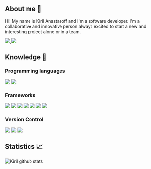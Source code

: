 ## About me 👋

Hi! My name is Kiril Anastasoff and I'm a software developer. I'm a collaborative and innovative person always excited to start a new and interesting project alone or in a team.

<span>
  <a href="https://www.linkedin.com/in/kanastasov/">
<img src="https://img.shields.io/badge/linkedin%20-%230077B5.svg?&style=for-the-badge&logo=linkedin&logoColor=white"/>
    </a>
    <a href="https://www.facebook.com/kiril.anastasoff.77/">
<img src="https://img.shields.io/badge/@kanastasoff%20-%231DA1F2.svg?&style=for-the-badge&logo=Facebook&logoColor=white"/>
    </a>
</span>

## Knowledge :rocket:

### Programming languages

<span>

<img src="https://img.shields.io/badge/Java%20-%23323330.svg?&style=for-the-badge&logo=java&logoColor=%23F7DF1E"/>
<img src="https://img.shields.io/badge/Javascript%20-%231572B6.svg?&style=for-the-badge&logo=javascript&logoColor=white"/>
</span>

### Frameworks

<span>
<img src="https://img.shields.io/badge/java%20-%230769AD.svg?&style=for-the-badge&logo=java&logoColor=white"/>
<img src="https://img.shields.io/badge/Hibernate%20ui%20-%230081CB.svg?&style=for-the-badge&logo=material-ui&logoColor=white"/>
<img src="https://img.shields.io/badge/Maven%20-%23593d88.svg?&style=for-the-badge&logo=Maven&logoColor=white"/>
<img src="https://img.shields.io/badge/Spring Boot%20-%23404d59.svg?&style=for-the-badge"/>
<img src="https://img.shields.io/badge/react%20-%2320232a.svg?&style=for-the-badge&logo=react&logoColor=%2361DAFB"/>
<img src="https://img.shields.io/badge/css%20-%2338B2AC.svg?&style=for-the-badge&logo=css&logoColor=white"/>
<img src="https://img.shields.io/badge/bootstrap%20-%23563D7C.svg?&style=for-the-badge&logo=bootstrap&logoColor=white"/>
</span>


### Version Control

 <span>
  <img src="https://img.shields.io/badge/git%20-%23F05033.svg?&style=for-the-badge&logo=git&logoColor=white"/>
  <img src="https://img.shields.io/badge/github%20-%23121011.svg?&style=for-the-badge&logo=github&logoColor=white"/>
  <img src="https://img.shields.io/badge/github%20actions%20-%232671E5.svg?&style=for-the-badge&logo=github%20actions&logoColor=white"/>
</span>


## Statistics :chart_with_upwards_trend:

![Kiril github stats](https://github-readme-stats.vercel.app/api?username=kanastasov)
